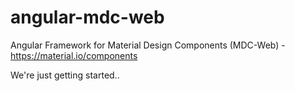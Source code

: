 # angular-mdc-web
Angular Framework for Material Design Components (MDC-Web) - https://material.io/components

We're just getting started..
